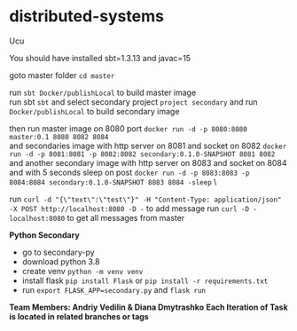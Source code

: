 # distributed-systems
Ucu

You should have installed sbt=1.3.13 and javac=15

goto master folder ```cd master```

run ```sbt Docker/publishLocal``` to build master image \
run sbt ```sbt``` and select secondary project ```project secondary``` and
 run ```Docker/publishLocal``` to build secondary image

then run master image on 8080 port ```docker run -d -p 8080:8080 master:0.1 8080 8082 8084``` \
and secondaries image with http server on 8081 and socket on 8082
 ```docker run -d -p 8081:8081 -p 8082:8082 secondary:0.1.0-SNAPSHOT 8081 8082``` \
and another secondary image with http server on 8083 and socket on 8084 and with 5 seconds sleep on post 
```docker run -d -p 8083:8083 -p 8084:8084 secondary:0.1.0-SNAPSHOT 8083 8084 -sleep``` \

run ```curl -d "{\"text\":\"test\"}" -H "Content-Type: application/json" -X POST http://localhost:8080 -D -``` to add message
run ```curl -D - localhost:8080```  to get all messages from master

**Python Secondary**
- go to secondary-py
- download python 3.8
- create venv ```python -m venv venv```
- install flask ```pip install Flask``` or ```pip install -r requirements.txt```
- run ```export FLASK_APP=secondary.py``` and ```flask run```

**Team Members: Andriy Vedilin & Diana Dmytrashko**
**Each Iteration of Task is located in related branches or tags**
